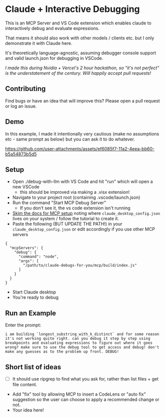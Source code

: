 # Claude + Interactive Debugging

This is an MCP Server and VS Code extension which enables claude to interactively debug and evaluate expressions.

That means it should also work with other models / clients etc. but I only demonstrate it with Claude here.

It's theoretically language-agnostic, assuming debugger console support and valid launch.json for debugging in VSCode.

_I made this during Nvidia + Vercel's 2 hour hackathon, so "it's not perfect" is the understatement of the century. Will happily accept pull requests!_

## Contributing

Find bugs or have an idea that will improve this? Please open a pull request or log an issue.

## Demo

In this example, I made it intentionally very cautious (make no assumptions etc - same prompt as below) but you can ask it to do whatever.

https://github.com/user-attachments/assets/ef6085f7-11a2-4eea-bb60-b5a54873b5d5

## Setup

- Open ./debug-with-llm with VS Code and hit "run" which will open a new VSCode
    - this should be improved via making a .visx extension!
- Navigate to your project root (containing .vscode/launch.json)
- Run the command "Start MCP Debug Server"
    - If you don't see it, the vs code extension isn't running
- [Skim the docs for MCP setup](https://modelcontextprotocol.io/quickstart/user) noting where `claude_desktop_config.json` lives on your system / follow the tutorial to create it.
- Paste the following (BUT UPDATE THE PATH!) in your `claude_desktop_config.json` or edit accordingly if you use other MCP servers

```
{
  "mcpServers": {
    "debug": {
      "command": "node",
      "args": [
        "/path/to/claude-debugs-for-you/mcp/build/index.js"
      ]
    }
  }
}
```

- Start Claude desktop
- You're ready to debug


## Run an Example

Enter the prompt:

```
i am building `longest_substring_with_k_distinct` and for some reason it's not working quite right. can you debug it step by step using breakpoints and evaluating expressions to figure out where it goes wrong? make sure to use the debug tool to get access and debug! don't make any guesses as to the problem up front. DEBUG!
```


## Short list of ideas

- [ ] It should use ripgrep to find what you ask for, rather than list files + get file content.
- Add "fix" tool by allowing MCP to insert a CodeLens or "auto fix" suggestion so the user can choose to apply a recommended change or not.
- Your idea here!
